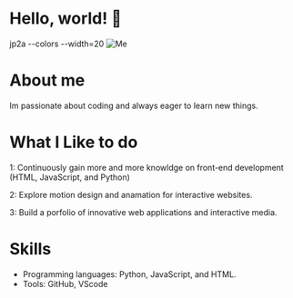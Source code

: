 # Hello, world! 👋

jp2a --colors --width=20 ![Me](https://github.com/user-attachments/assets/ec303ef3-454c-4461-b021-fe46de3a8e59)


# About me 
Im passionate about coding and always eager to learn new things.

# What I Like to do 
1: Continuously gain more and more knowldge on front-end development (HTML, JavaScript, and Python)

2: Explore motion design and anamation for interactive websites.

3: Build a porfolio of innovative web applications and interactive media. 

# Skills 
- Programming languages: Python, JavaScript, and HTML.
- Tools: GitHub, VScode 



